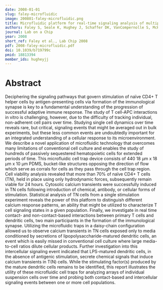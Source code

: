 ```yaml
---
date: 2008-01-01
slug: faley-microfluidic
image: 200801-faley-microfluidic.png
title: Microfluidic platform for real-time signaling analysis of multiple single T cells in parallel
authors: Faley S, Seale K, Hughey J, Schaffer DK, VanCompernolle S, McKinney B, Baudenbacher F, Unutmaz D, Wikswo JP
journal: Lab on a Chip
year: 2008
short_ref: Faley et al., Lab Chip 2008
pdf: 2008-faley-microfluidic.pdf
doi: 10.1039/b719799c
pmid: 18813394
member_ids: hugheyjj
---
```


# Abstract

Deciphering the signaling pathways that govern stimulation of naïve CD4+ T helper cells by antigen-presenting cells via formation of the immunological synapse is key to a fundamental understanding of the progression of successful adaptive immune response. The study of T cell-APC interactions in vitro is challenging, however, due to the difficulty of tracking individual, non-adherent cell pairs over time. Studying single cell dynamics over time reveals rare, but critical, signaling events that might be averaged out in bulk experiments, but these less common events are undoubtedly important for an integrated understanding of a cellular response to its microenvironment. We describe a novel application of microfluidic technology that overcomes many limitations of conventional cell culture and enables the study of hundreds of passively sequestered hematopoietic cells for extended periods of time. This microfluidic cell trap device consists of 440 18 μm x 18 μm x 10 μm PDMS, bucket-like structures opposing the direction of flow which serve as corrals for cells as they pass through the cell trap region. Cell viability analysis revealed that more than 70% of naïve CD4+ T cells (TN), held in place using only hydrodynamic forces, subsequently remain viable for 24 hours. Cytosolic calcium transients were successfully induced in TN cells following introduction of chemical, antibody, or cellular forms of stimulation. Statistical analysis of TN cells from a single stimulation experiment reveals the power of this platform to distinguish different calcium response patterns, an ability that might be utilized to characterize T cell signaling states in a given population. Finally, we investigate in real time contact- and non-contact-based interactions between primary T cells and dendritic cells, two main participants in the formation of the immunological synapse. Utilizing the microfluidic traps in a daisy-chain configuration allowed us to observe calcium transients in TN cells exposed only to media conditioned by secretions of lipopolysaccharide-matured dendritic cells, an event which is easily missed in conventional cell culture where large media-to-cell ratios dilute cellular products. Further investigation into this intercellular signaling event indicated that LPS-matured dendritic cells, in the absence of antigenic stimulation, secrete chemical signals that induce calcium transients in T(N) cells. While the stimulating factor(s) produced by the mature dendritic cells remains to be identified, this report illustrates the utility of these microfluidic cell traps for analyzing arrays of individual suspension cells over time and probing both contact-based and intercellular signaling events between one or more cell populations.
